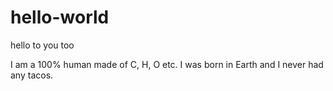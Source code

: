 # hello-world
hello to you too

I am a 100% human made of C, H, O etc.
I was born in Earth and I never had any tacos.
